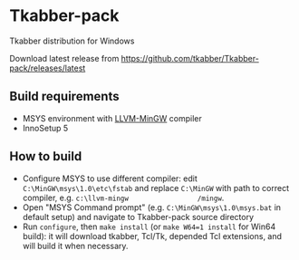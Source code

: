 Tkabber-pack
============

Tkabber distribution for Windows 

Download latest release from https://github.com/tkabber/Tkabber-pack/releases/latest

Build requirements
------------------

- MSYS environment with [LLVM-MinGW](https://github.com/mstorsjo/llvm-mingw) compiler
- InnoSetup 5

How to build
------------
- Configure MSYS to use different compiler: edit `C:\MinGW\msys\1.0\etc\fstab` and replace `C:\MinGW` with path to correct compiler,
e.g. `c:\llvm-mingw                 /mingw`.
- Open "MSYS Command prompt" (e.g. `C:\MinGW\msys\1.0\msys.bat` in default setup) and navigate to Tkabber-pack source directory
- Run `configure`, then `make install` (or `make W64=1 install` for Win64 build): it will download tkabber, Tcl/Tk, depended Tcl extensions, and will build it when necessary.
